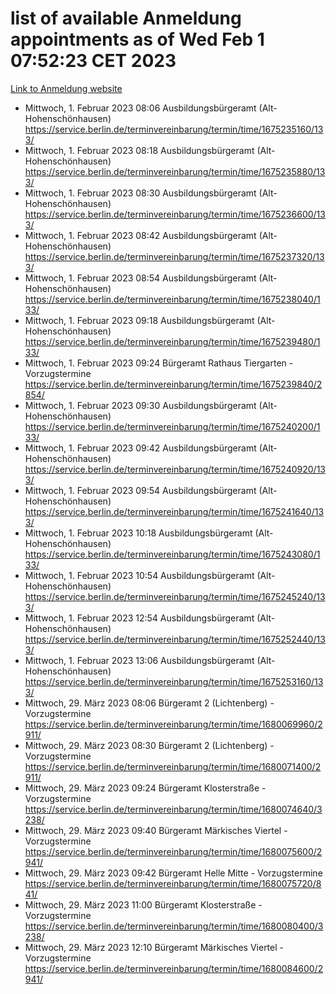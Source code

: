 # list of available Anmeldung appointments as of Wed Feb  1 07:52:23 CET 2023
[Link to Anmeldung website](https://service.berlin.de/terminvereinbarung/termin/tag.php?termin=0&anliegen[]=120686&dienstleisterlist=122210,122217,327316,122219,327312,122227,327314,122231,327346,122243,327348,122252,329742,122260,329745,122262,329748,122254,329751,122271,327278,122273,327274,122277,327276,330436,122280,327294,122282,327290,122284,327292,327539,122291,327270,122285,327266,122286,327264,122296,327268,150230,329760,122301,327282,122297,327286,122294,327284,122312,329763,122314,329775,122304,327330,122311,327334,122309,327332,122281,327352,122279,329772,122276,327324,122274,327326,122267,329766,122246,327318,122251,327320,122257,327322,122208,327298,122226,327300,121362,121364&herkunft=http%3A%2F%2Fservice.berlin.de%2Fdienstleistung%2F120686%2F)
- Mittwoch, 1. Februar 2023 08:06 Ausbildungsbürgeramt (Alt- Hohenschönhausen) https://service.berlin.de/terminvereinbarung/termin/time/1675235160/133/
- Mittwoch, 1. Februar 2023 08:18 Ausbildungsbürgeramt (Alt- Hohenschönhausen) https://service.berlin.de/terminvereinbarung/termin/time/1675235880/133/
- Mittwoch, 1. Februar 2023 08:30 Ausbildungsbürgeramt (Alt- Hohenschönhausen) https://service.berlin.de/terminvereinbarung/termin/time/1675236600/133/
- Mittwoch, 1. Februar 2023 08:42 Ausbildungsbürgeramt (Alt- Hohenschönhausen) https://service.berlin.de/terminvereinbarung/termin/time/1675237320/133/
- Mittwoch, 1. Februar 2023 08:54 Ausbildungsbürgeramt (Alt- Hohenschönhausen) https://service.berlin.de/terminvereinbarung/termin/time/1675238040/133/
- Mittwoch, 1. Februar 2023 09:18 Ausbildungsbürgeramt (Alt- Hohenschönhausen) https://service.berlin.de/terminvereinbarung/termin/time/1675239480/133/
- Mittwoch, 1. Februar 2023 09:24 Bürgeramt Rathaus Tiergarten - Vorzugstermine https://service.berlin.de/terminvereinbarung/termin/time/1675239840/2854/
- Mittwoch, 1. Februar 2023 09:30 Ausbildungsbürgeramt (Alt- Hohenschönhausen) https://service.berlin.de/terminvereinbarung/termin/time/1675240200/133/
- Mittwoch, 1. Februar 2023 09:42 Ausbildungsbürgeramt (Alt- Hohenschönhausen) https://service.berlin.de/terminvereinbarung/termin/time/1675240920/133/
- Mittwoch, 1. Februar 2023 09:54 Ausbildungsbürgeramt (Alt- Hohenschönhausen) https://service.berlin.de/terminvereinbarung/termin/time/1675241640/133/
- Mittwoch, 1. Februar 2023 10:18 Ausbildungsbürgeramt (Alt- Hohenschönhausen) https://service.berlin.de/terminvereinbarung/termin/time/1675243080/133/
- Mittwoch, 1. Februar 2023 10:54 Ausbildungsbürgeramt (Alt- Hohenschönhausen) https://service.berlin.de/terminvereinbarung/termin/time/1675245240/133/
- Mittwoch, 1. Februar 2023 12:54 Ausbildungsbürgeramt (Alt- Hohenschönhausen) https://service.berlin.de/terminvereinbarung/termin/time/1675252440/133/
- Mittwoch, 1. Februar 2023 13:06 Ausbildungsbürgeramt (Alt- Hohenschönhausen) https://service.berlin.de/terminvereinbarung/termin/time/1675253160/133/
- Mittwoch, 29. März 2023 08:06 Bürgeramt 2 (Lichtenberg) - Vorzugstermine https://service.berlin.de/terminvereinbarung/termin/time/1680069960/2911/
- Mittwoch, 29. März 2023 08:30 Bürgeramt 2 (Lichtenberg) - Vorzugstermine https://service.berlin.de/terminvereinbarung/termin/time/1680071400/2911/
- Mittwoch, 29. März 2023 09:24 Bürgeramt Klosterstraße - Vorzugstermine https://service.berlin.de/terminvereinbarung/termin/time/1680074640/3238/
- Mittwoch, 29. März 2023 09:40 Bürgeramt Märkisches Viertel - Vorzugstermine https://service.berlin.de/terminvereinbarung/termin/time/1680075600/2941/
- Mittwoch, 29. März 2023 09:42 Bürgeramt Helle Mitte - Vorzugstermine https://service.berlin.de/terminvereinbarung/termin/time/1680075720/841/
- Mittwoch, 29. März 2023 11:00 Bürgeramt Klosterstraße - Vorzugstermine https://service.berlin.de/terminvereinbarung/termin/time/1680080400/3238/
- Mittwoch, 29. März 2023 12:10 Bürgeramt Märkisches Viertel - Vorzugstermine https://service.berlin.de/terminvereinbarung/termin/time/1680084600/2941/
